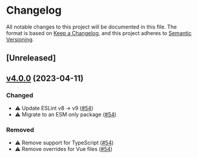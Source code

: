 # Changelog

All notable changes to this project will be documented in this file. The format is based on [Keep a Changelog](https://keepachangelog.com/en/1.0.0/), and this project adheres to [Semantic Versioning](https://semver.org/spec/v2.0.0.html).

## [Unreleased]

## [v4.0.0](https://github.com/studiometa/eslint-config/compare/3.1.3..4.0.0) (2023-04-11)

### Changed

- ⚠️ Update ESLint v8 → v9 ([#54](https://github.com/studiometa/eslint-config/pull/54))
- ⚠️ Migrate to an ESM only package ([#54](https://github.com/studiometa/eslint-config/pull/54))

### Removed

- ⚠️ Remove support for TypeScript ([#54](https://github.com/studiometa/eslint-config/pull/54))
- ⚠️ Remove overrides for Vue files ([#54](https://github.com/studiometa/eslint-config/pull/54))

